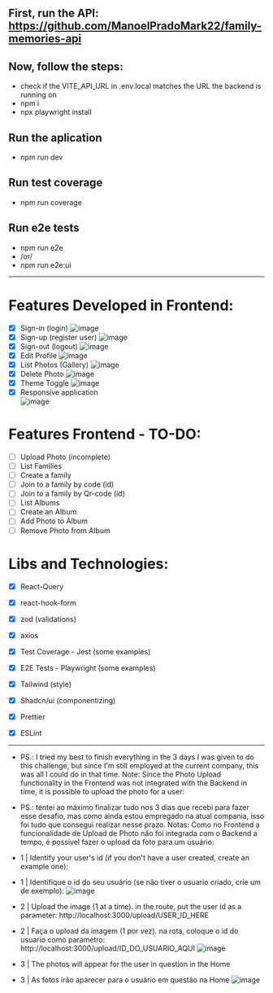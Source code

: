 ## First, run the API: https://github.com/ManoelPradoMark22/family-memories-api

## Now, follow the steps:

- check if the VITE_API_URL in .env.local matches the URL the backend is running on
- npm i
- npx playwright install

## Run the aplication
- npm run dev

## Run test coverage
- npm run coverage

## Run e2e tests
- npm run e2e
- /or/
- npm run e2e:ui

---

# Features Developed in Frontend:

- [x] Sign-in (login)
  ![image](https://github.com/user-attachments/assets/bc78dcaa-73a5-4f7c-a599-699b9527299c)
- [x] Sign-up (register user)
  ![image](https://github.com/user-attachments/assets/ee1a4233-c29c-4c65-9203-db8d1afa362e)
- [x] Sign-out (logout)
  ![image](https://github.com/user-attachments/assets/26063e9a-bf77-4597-aca3-341ea68439d1)
- [x] Edit Profile
  ![image](https://github.com/user-attachments/assets/4379b0be-3930-4e49-91b2-f2e125932323)
- [x] List Photos (Gallery)
  ![image](https://github.com/user-attachments/assets/4b8b4682-04c9-4de2-8fcb-d8163b1f3c90)
- [x] Delete Photo
  ![image](https://github.com/user-attachments/assets/3f3ff74c-aeca-4a96-9f84-8c39637184b6)
- [x] Theme Toggle
  ![image](https://github.com/user-attachments/assets/beb51fa9-79eb-493d-8c4e-09c5e1eafaae)
- [x] Responsive application <br>
  ![image](https://github.com/user-attachments/assets/4ed53976-662f-4c0c-a368-82d10d4ce269)

# Features Frontend - TO-DO:

- [ ] Upload Photo (incomplete)
- [ ] List Families
- [ ] Create a family
- [ ] Join to a family by code (id)
- [ ] Join to a family by Qr-code (id)
- [ ] List Albums
- [ ] Create an Album
- [ ] Add Photo to Album
- [ ] Remove Photo from Album

# Libs and Technologies:

- [x] React-Query
- [x] react-hook-form
- [x] zod (validations)
- [x] axios
- [x] Test Coverage - Jest (some examples)
- [x] E2E Tests - Playwright (some examples)

- [x] Tailwind (style)
- [x] Shadcn/ui (componentizing)

- [x] Prettier
- [x] ESLint

---

- PS.: I tried my best to finish everything in the 3 days I was given to do this challenge, but since I'm still employed at the current company, this was all I could do in that time.
Note: Since the Photo Upload functionality in the Frontend was not integrated with the Backend in time, it is possible to upload the photo for a user:
- PS.: tentei ao máximo finalizar tudo nos 3 dias que recebi para fazer esse desafio, mas como ainda estou empregado na atual compania, isso foi tudo que consegui realizar nesse prazo.
Notas: Como no Frontend a funcionalidade de Upload de Photo não foi integrada com o Backend a tempo, é possivel fazer o upload da foto para um usuário:

- 1 | Identify your user's id (if you don't have a user created, create an example one):
- 1 | Identifique o id do seu usuário (se não tiver o usuario criado, crie um de exemplo):
![image](https://github.com/user-attachments/assets/64a9f7e3-6899-45c8-a97a-b4607238359c)
- 2 | Upload the image (1 at a time). in the route, put the user id as a parameter: http://localhost:3000/upload/USER_ID_HERE
- 2 | Faça o upload da imagem (1 por vez). na rota, coloque o id do usuario como parametro: http://localhost:3000/upload/ID_DO_USUARIO_AQUI
![image](https://github.com/user-attachments/assets/ac0902af-0307-45ee-bb42-6ab615dc441d)
- 3 | The photos will appear for the user in question in the Home
- 3 | As fotos irão aparecer para o usuário em questão na Home
![image](https://github.com/user-attachments/assets/0b255fa8-57a1-406e-b09f-c3346b3ea424)
